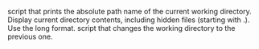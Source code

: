 script that prints the absolute path name of the current working directory.
Display current directory contents, including hidden files (starting with .). Use the long format.
script that changes the working directory to the previous one.
